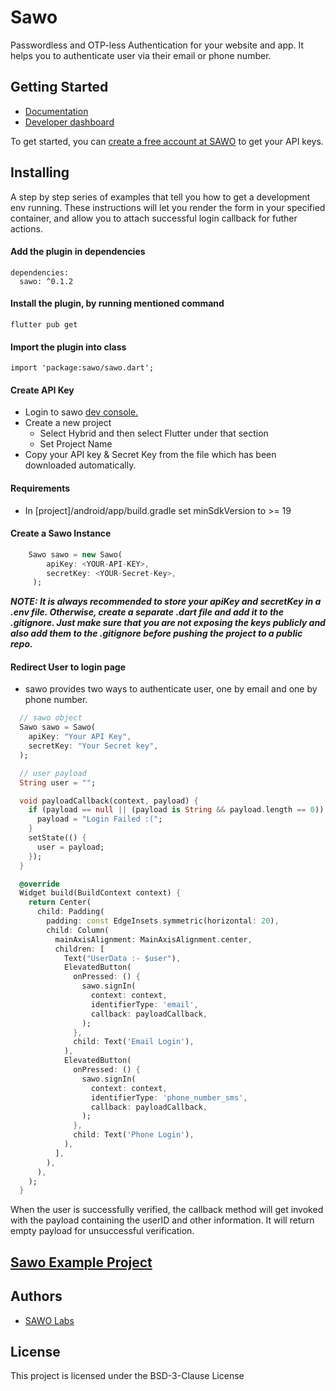 # Sawo

Passwordless and OTP-less Authentication for your website and app. It helps you to authenticate user via their email or phone number.

## Getting Started

- [Documentation](https://docs.sawolabs.com/sawo/hybrid/flutter)
- [Developer dashboard](https://dev.sawolabs.com/)

To get started, you can [create a free account at SAWO](https://dev.sawolabs.com/) to get your API keys.

## Installing

A step by step series of examples that tell you how to get a development env running. These instructions will let you render the form in your specified container, and allow you to attach successful login callback for futher actions.

#### Add the plugin in dependencies

```
dependencies:
  sawo: ^0.1.2
```

#### Install the plugin, by running mentioned command

```
flutter pub get
```

#### Import the plugin into class

```
import 'package:sawo/sawo.dart';
```

#### Create API Key

- Login to sawo [dev console.](https://dev.sawolabs.com/)
- Create a new project
  - Select Hybrid and then select Flutter under that section
  - Set Project Name
- Copy your API key & Secret Key from the file which has been downloaded automatically.

#### Requirements

- In [project]/android/app/build.gradle set minSdkVersion to >= 19

#### Create a Sawo Instance

```dart
    Sawo sawo = new Sawo(
        apiKey: <YOUR-API-KEY>,
        secretKey: <YOUR-Secret-Key>,
     );
```

**_NOTE: It is always recommended to store your apiKey and secretKey in a .env file. Otherwise, create a separate .dart file and add it to the .gitignore. Just make sure that you are not exposing the keys publicly and also add them to the .gitignore before pushing the project to a public repo._**

#### Redirect User to login page

- sawo provides two ways to authenticate user, one by email and one by phone number.

```dart
  // sawo object
  Sawo sawo = Sawo(
    apiKey: "Your API Key",
    secretKey: "Your Secret key",
  );

  // user payload
  String user = "";

  void payloadCallback(context, payload) {
    if (payload == null || (payload is String && payload.length == 0)) {
      payload = "Login Failed :(";
    }
    setState(() {
      user = payload;
    });
  }

  @override
  Widget build(BuildContext context) {
    return Center(
      child: Padding(
        padding: const EdgeInsets.symmetric(horizontal: 20),
        child: Column(
          mainAxisAlignment: MainAxisAlignment.center,
          children: [
            Text("UserData :- $user"),
            ElevatedButton(
              onPressed: () {
                sawo.signIn(
                  context: context,
                  identifierType: 'email',
                  callback: payloadCallback,
                );
              },
              child: Text('Email Login'),
            ),
            ElevatedButton(
              onPressed: () {
                sawo.signIn(
                  context: context,
                  identifierType: 'phone_number_sms',
                  callback: payloadCallback,
                );
              },
              child: Text('Phone Login'),
            ),
          ],
        ),
      ),
    );
  }
```

When the user is successfully verified, the callback method will get invoked with the payload containing the userID and other information. It will return empty payload for unsuccessful verification.

## [Sawo Example Project](https://pub.dev/packages/sawo/example)

## Authors

- [SAWO Labs](https://github.com/sawolabs)

## License

This project is licensed under the BSD-3-Clause License

